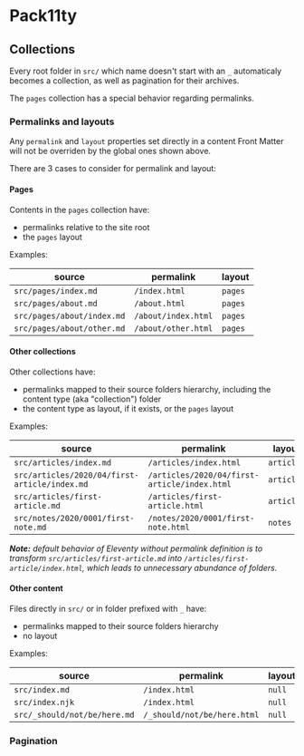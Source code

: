 # Pack11ty

## Collections

Every root folder in `src/` which name doesn't start with an `_` automaticaly becomes a collection, as well as pagination for their archives.

The `pages` collection has a special behavior regarding permalinks.

### Permalinks and layouts

Any `permalink` and `layout` properties set directly in a content Front Matter will not be overriden by the global ones shown above.

There are 3 cases to consider for permalink and layout:

#### Pages

Contents in the `pages` collection have:

- permalinks relative to the site root
- the `pages` layout

Examples:

| source                     | permalink           | layout  |
| -------------------------- | ------------------- | ------- |
| `src/pages/index.md`       | `/index.html`       | `pages` |
| `src/pages/about.md`       | `/about.html`       | `pages` |
| `src/pages/about/index.md` | `/about/index.html` | `pages` |
| `src/pages/about/other.md` | `/about/other.html` | `pages` |

#### Other collections

Other collections have:

- permalinks mapped to their source folders hierarchy, including the content type (aka "collection") folder
- the content type as layout, if it exists, or the `pages` layout

Examples:

| source                                        | permalink                                    | layout     |
| --------------------------------------------- | -------------------------------------------- | ---------- |
| `src/articles/index.md`                       | `/articles/index.html`                       | `articles` |
| `src/articles/2020/04/first-article/index.md` | `/articles/2020/04/first-article/index.html` | `articles` |
| `src/articles/first-article.md`               | `/articles/first-article.html`               | `articles` |
| `src/notes/2020/0001/first-note.md`           | `/notes/2020/0001/first-note.html`           | `notes`    |

_**Note:** default behavior of Eleventy without permalink definition is to transform `src/articles/first-article.md` into `/articles/first-article/index.html`, which leads to unnecessary abundance of folders._

#### Other content

Files directly in `src/` or in folder prefixed with `_` have:

- permalinks mapped to their source folders hierarchy
- no layout

Examples:

| source                       | permalink                   | layout |
| ---------------------------- | --------------------------- | ------ |
| `src/index.md`               | `/index.html`               | `null` |
| `src/index.njk`              | `/index.html`               | `null` |
| `src/_should/not/be/here.md` | `/_should/not/be/here.html` | `null` |

### Pagination
